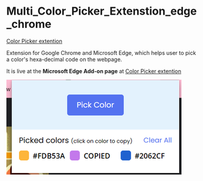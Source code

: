 # Multi_Color_Picker_Extenstion_edge_chrome

[Color Picker extention](https://microsoftedge.microsoft.com/addons/detail/multi-color-picker/ndaofabgficofoakbcaceinaimokohcg)

Extension for Google Chrome and Microsoft Edge, which helps user to pick a color's hexa-decimal code on the webpage.

It is live at the __Microsoft Edge Add-on page__ at 
[Color Picker extention](https://microsoftedge.microsoft.com/addons/detail/multi-color-picker/ndaofabgficofoakbcaceinaimokohcg)


![](https://github.com/theprabhatraj/Multi_Color_Picker_Extenstion_edge_chrome/blob/main/color_picker.png)
